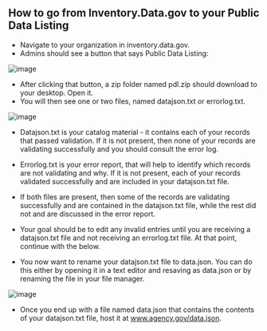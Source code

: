 

## How to go from Inventory.Data.gov to your Public Data Listing 

* Navigate to your organization in inventory.data.gov.  
* Admins should see a button that says Public Data Listing:

![image](https://f.cloud.github.com/assets/633088/2399964/a45f1652-aa04-11e3-9d7d-8574382fe9a6.png)

* After clicking that button, a zip folder named pdl.zip should download to your desktop.  Open it.  
* You will then see one or two files, named datajson.txt or errorlog.txt.  

![image](https://f.cloud.github.com/assets/633088/2399991/01a9459e-aa05-11e3-8084-cf4e18b8658d.png)
 * Datajson.txt is your catalog material - it contains each of your records that passed validation.  If it is not present, then none of your records are validating successfully and you should consult the error log.  
 * Errorlog.txt is your error report, that will help to identify which records are not validating and why.  If it is not present, each of your records validated successfully and are included in your datajson.txt file.  
 * If both files are present, then some of the records are validating successfully and are contained in the datajson.txt file, while the rest did not and are discussed in the error report.  
 * Your goal should be to edit any invalid entries until you are receiving a datajson.txt file and not receiving an errorlog.txt file.  At that point, continue with the below.  

* You now want to rename your datajson.txt file to data.json.  You can do this either by opening it in a text editor and resaving as data.json or by renaming the file in your file manager.  

![image](https://f.cloud.github.com/assets/633088/2400147/f2646f30-aa06-11e3-88a7-9b057bfa1647.png)

* Once you end up with a file named data.json that contains the contents of your datajson.txt file, host it at www.agency.gov/data.json.  
